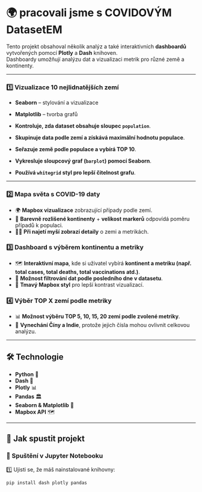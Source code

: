 # 🌍 pracovali jsme s COVIDOVÝM DatasetEM

Tento projekt obsahoval několik analýz a také interaktivních **dashboardů** vytvořených pomocí **Plotly** a **Dash** knihoven.  
Dashboardy umožňují analýzu dat a vizualizaci metrik pro různé země a kontinenty.  

---

### 1️⃣ Vizualizace 10 nejlidnatějších zemí
- **Seaborn** – stylování a vizualizace
- **Matplotlib** – tvorba grafů

- **Kontroluje, zda dataset obsahuje sloupec `population`**.
- **Skupinuje data podle zemí a získává maximální hodnotu populace**.
- **Seřazuje země podle populace a vybírá TOP 10**.
- **Vykresluje sloupcový graf (`barplot`) pomocí Seaborn**.
- **Používá `whitegrid` styl pro lepší čitelnost grafu**.
---------------------
  

### 2️⃣ **Mapa světa s COVID-19 daty**  
- 🌍 **Mapbox vizualizace** zobrazující případy podle zemí.  
- 🎨 **Barevně rozlišené kontinenty** + **velikost markerů** odpovídá poměru případů k populaci.  
- 🕵️‍♂️ **Při najetí myší zobrazí detaily** o zemi a metrikách.  

### 3️⃣ **Dashboard s výběrem kontinentu a metriky**  
- 🗺️ **Interaktivní mapa**, kde si uživatel vybírá **kontinent a metriku (např. total cases, total deaths, total vaccinations atd.)**.  
- 🔧 **Možnost filtrování dat podle posledního dne v datasetu**.  
- 🖤 **Tmavý Mapbox styl** pro lepší kontrast vizualizací.  

### 4️⃣ **Výběr TOP X zemí podle metriky**  
- 📊 **Možnost výběru TOP 5, 10, 15, 20 zemí podle zvolené metriky**.  
- 🚫 **Vynechání Číny a Indie**, protože jejich čísla mohou ovlivnit celkovou analýzu.  

---

## 🛠️ **Technologie**
- **Python** 🐍  
- **Dash** 🚀  
- **Plotly** 📊  
- **Pandas** 🏛️  
- **Seaborn & Matplotlib** 🎨  
- **Mapbox API** 🗺️  

---

## 🚀 **Jak spustit projekt**
### **🔹 Spuštění v Jupyter Notebooku**
1️⃣ Ujisti se, že máš nainstalované knihovny:  
   ```sh
   pip install dash plotly pandas

